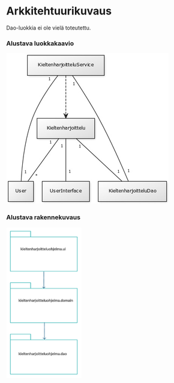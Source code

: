 # Arkkitehtuurikuvaus

Dao-luokkia ei ole vielä toteutettu.


### Alustava luokkakaavio
![Luokkakaavio](https://github.com/jyrki26/ot-harjoitustyo/blob/master/dokumentointi/class_diagram.jpg)

### Alustava rakennekuvaus
<img src="https://github.com/jyrki26/ot-harjoitustyo/blob/master/dokumentointi/package_diagram.jpg " height="400" width="200">